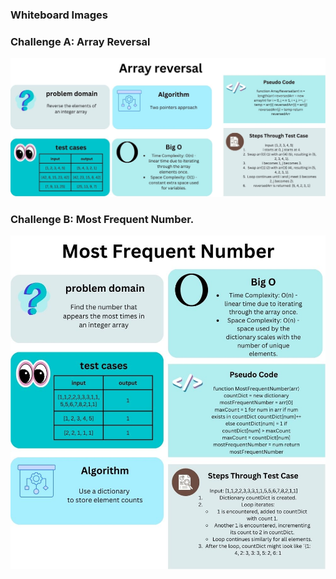 ### Whiteboard Images

### Challenge A: Array Reversal
![Array Reversal Whiteboard](./whightboard-challenges/challenge_A.png)

### Challenge B: Most Frequent Number.
![Most Frequent Number Whiteboard](./whightboard-challenges/challenge_B.png)
